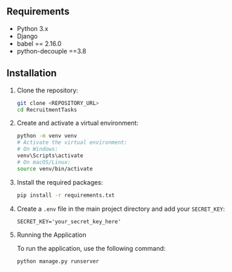 ## Requirements

- Python 3.x
- Django
- babel == 2.16.0
- python-decouple ==3.8
## Installation

1. Clone the repository:

   ```bash
   git clone <REPOSITORY_URL>
   cd RecruitmentTasks
   ```

2. Create and activate a virtual environment:

   ```bash
   python -m venv venv
   # Activate the virtual environment:
   # On Windows:
   venv\Scripts\activate
   # On macOS/Linux:
   source venv/bin/activate
   ```

3. Install the required packages:

   ```bash
   pip install -r requirements.txt
   ```

4. Create a `.env` file in the main project directory and add your `SECRET_KEY`:

   ```plaintext
   SECRET_KEY='your_secret_key_here'
   ```

5. Running the Application

   To run the application, use the following command:

   ```bash
   python manage.py runserver
